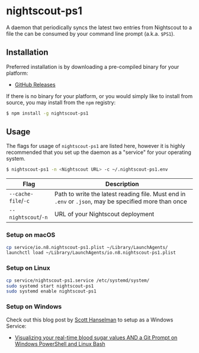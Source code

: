 # nightscout-ps1

A daemon that periodically syncs the latest two entries from Nightscout to
a file the can be consumed by your command line prompt (a.k.a. `$PS1`).

## Installation

Preferred installation is by downloading a pre-compiled binary for your platform:

* [GitHub Releases](https://github.com/TooTallNate/nightscout-ps1/releases)

If there is no binary for your platform, or you would simply like to install
from source, you may install from the `npm` registry:

```bash
$ npm install -g nightscout-ps1
```


## Usage

The flags for usage of `nightscout-ps1` are listed here, however it is highly
recommended that you set up the daemon as a "service" for your operating system.

```bash
$ nightscout-ps1 -n <Nightscout URL> -c ~/.nightscout-ps1.env
```

| Flag                |  Description                                                         |
|---------------------|----------------------------------------------------------------------|
| `--cache-file`/`-c` | Path to write the latest reading file. Must end in `.env` or `.json`, may be specified more than once |
| `--nightscout`/`-n` | URL of your Nightscout deployment                                    |


### Setup on macOS

```bash
cp service/io.n8.nightscout-ps1.plist ~/Library/LaunchAgents/
launchctl load ~/Library/LaunchAgents/io.n8.nightscout-ps1.plist
```


### Setup on Linux

```bash
cp service/nightscout-ps1.service /etc/systemd/system/
sudo systemd start nightscout-ps1
sudo systemd enable nightscout-ps1
```


### Setup on Windows

Check out this blog post by [Scott Hanselman](https://twitter.com/shanselman) to
setup as a Windows Service:

* [Visualizing your real-time blood sugar values AND a Git Prompt on Windows
  PowerShell and Linux
  Bash](https://www.hanselman.com/blog/VisualizingYourRealtimeBloodSugarValuesANDAGitPromptOnWindowsPowerShellAndLinuxBash.aspx)
